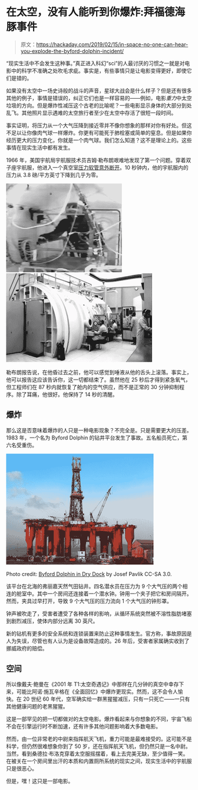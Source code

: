 # 在太空，没有人能听到你爆炸:拜福德海豚事件

> 原文：<https://hackaday.com/2019/02/15/in-space-no-one-can-hear-you-explode-the-byford-dolphin-incident/>

“现实生活中不会发生这种事。”真正进入科幻“sci”的人最讨厌的习惯之一就是对电影中的科学不准确之处吹毛求疵。事实是，有些事情只是让电影变得更好，即使它们是错的。

如果没有太空中一场史诗般的战斗的声音，星球大战会是什么样子？但是还有很多其他的例子，事情是错误的，纠正它们也是一样容易的——例如，电影*重力*中太空垃圾的方向。但是爆炸性减压这个古老的比喻呢？一些电影显示身体的大部分到处乱飞。其他照片显示遇难的太空旅行者至少在太空中存活了很短一段时间。

事实证明，将压力从一个大气压降到接近零并不像你想象的那样对你有好处。但这不足以让你像肉气球一样爆炸。你更有可能死于肺栓塞或简单的窒息。但是如果你经历更大的压力变化，你就是一个肉气球。我们怎么知道？这不是理论上的。这些事情在现实生活中都有发生。

1966 年，美国宇航局宇航服技术员吉姆·勒布朗艰难地发现了第一个问题。穿着双子座宇航服，他进入一个真空室[压力软管意外断开](https://youtu.be/KO8L9tKR4CY)。10 秒钟内，他的宇航服内的压力从 3.8 磅/平方英寸下降到几乎为零。

 [![james-leblanc-nasa-inside-pressure-chamber](img/4c4c19c44ca32d5bf9194a5f6940beaa.png "james-leblanc-nasa-inside-pressure-chamber")](https://hackaday.com/2019/02/15/in-space-no-one-can-hear-you-explode-the-byford-dolphin-incident/james-leblanc-nasa-inside-pressure-chamber/)  [![james-leblanc-nasa-pressure-chamber](img/f007f8595975e8a4413806488b84a2a1.png "james-leblanc-nasa-pressure-chamber")](https://hackaday.com/2019/02/15/in-space-no-one-can-hear-you-explode-the-byford-dolphin-incident/james-leblanc-nasa-pressure-chamber/) 

勒布朗报告说，在他昏过去之前，他可以感觉到唾液从他的舌头上滚落。事实上，他可以报告这应该告诉你，这一切都结束了。虽然他在 25 秒后才得到紧急氧气，但工程师们在 87 秒内就恢复了舱内的空气供应，而不是正常的 30 分钟抑制程序。除了耳痛，他很好。他保持了 14 秒的清醒。

## 爆炸

那么这是否意味着爆炸的人只是一种电影现象？不完全是。只是需要更大的压差。1983 年，一个名为 Byford Dolphin 的钻井平台发生了事故。五名船员死亡，第六名受重伤。

[![](img/6d5975e4a84380d67c61934c99e1002a.png)](https://hackaday.com/wp-content/uploads/2019/01/rig.jpg)

Photo credit: [Byford Dolphin in Dry Dock](https://commons.wikimedia.org/wiki/File:ByfordDolphinAtInvergordon2008.jpg) by Josef Pavlik CC-SA 3.0.

该平台在北海的弗丽嘉天然气田钻井。四名潜水员在压力为 9 个大气压的两个相连的舱室中。其中一个房间还连接着一个潜水钟。钟用一个夹子把它和房间隔开。然而，夹具过早打开，导致 9 个大气压的压力流向 1 个大气压的钟形罩。

钟声被吹走了，受害者遭受了各种各样的影响，从循环系统突然被不溶性脂肪堵塞到剧烈减压，使体内部分远离 30 英尺。

新的钻机有更多的安全系统和连锁装置来防止这种事情发生。官方称，事故原因是人为失误，尽管也有人认为是设备故障造成的。26 年后，受害者家属确实收到了挪威政府的赔偿。

## 空间

所以像戴夫·鲍曼在《2001 年 T1:太空奇遇记》中那样在几分钟的真空中幸存下来，可能比阿诺·施瓦辛格在《全面回忆》中爆炸更现实。然而，这不会令人愉快。在 20 世纪 60 年代，空军确实给一群黑猩猩减压，只有一只死亡——一只有其他健康问题的老黑猩猩。

这是一部罕见的把一切都做对的太空电影。爆炸看起来与你想象的不同，宇宙飞船不会在引擎运行时不断加速，还有许多其他问题影响着大多数电影。

然而，由一位非常老的中尉来指挥航天飞机，重力可能是最难接受的。这可能不是科学，但仍然很难想象你到了 50 岁，还在指挥航天飞机，但仍然只是一名中尉。当然，看到桑德拉·布洛克穿着太空服摇摆着，看上去完美无缺，至少值得一笑。在被关在一个房间里出汗的本质和内置厕所系统的现实之间，现实生活中的宇航服只是很恶心。

但是，嘿！这只是一部电影。